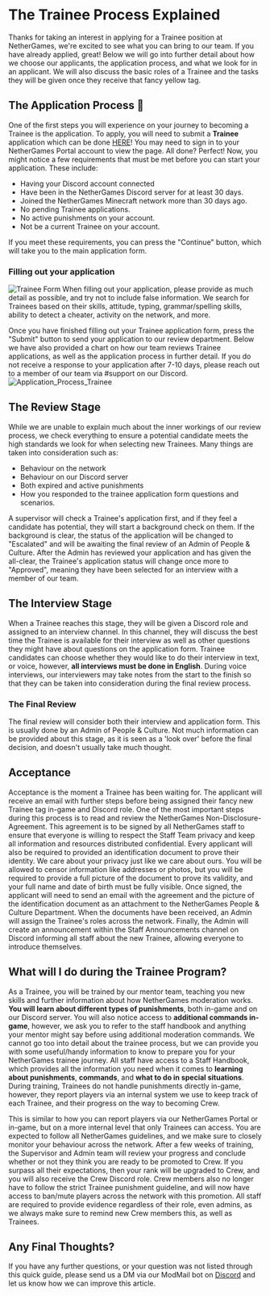 # The Trainee Process Explained
 Thanks for taking an interest in applying for a Trainee position at NetherGames, we're excited to see what you can bring to our team. If you have already applied, great! Below we will go into further detail about how we choose our applicants, the application process, and what we look for in an applicant. We will also discuss the basic roles of a Trainee and the tasks they will be given once they receive that fancy yellow tag.

 ## The Application Process 📝
 One of the first steps you will experience on your journey to becoming a Trainee is the application. To apply, you will need to submit a **Trainee** application which can be done [HERE](https://ngmc.co/request)! You may need to sign in to your NetherGames Portal account to view the page. All done? Perfect! Now, you might notice a few requirements that must be met before you can start your application. These include:
 
 * Having your Discord account connected
 * Have been in the NetherGames Discord server for at least 30 days.
 * Joined the NetherGames Minecraft network more than 30 days ago.
 * No pending Trainee applications.
 * No active punishments on your account.
 * Not be a current Trainee on your account.

If you meet these requirements, you can press the "Continue" button, which will take you to the main application form.

### Filling out your application
![Trainee Form](assets/TraineeProcessArticle/Trainee_Form.jpg)
When filling out your application, please provide as much detail as possible, and try not to include false information. We search for Trainees based on their skills, attitude, typing, grammar/spelling skills, ability to detect a cheater, activity on the network, and more.

Once you have finished filling out your Trainee application form, press the "Submit" button to send your application to our review department. Below we have also provided a chart on how our team reviews Trainee applications, as well as the application process in further detail. If you do not receive a response to your application after 7-10 days, please reach out to a member of our team via #support on our Discord.
![Application_Process_Trainee](assets/TraineeProcessArticle/Application_Process_Trainee.jpg)

## The Review Stage
While we are unable to explain much about the inner workings of our review process, we check everything to ensure a potential candidate meets the high standards we look for when selecting new Trainees. Many things are taken into consideration such as:

* Behaviour on the network
* Behaviour on our Discord server
* Both expired and active punishments
* How you responded to the trainee application form questions and scenarios.

A supervisor will check a Trainee's application first, and if they feel a candidate has potential, they will start a background check on them. If the background is clear, the status of the application will be changed to "Escalated" and will be awaiting the final review of an Admin of People & Culture. After the Admin has reviewed your application and has given the all-clear, the Trainee's application status will change once more to "Approved", meaning they have been selected for an interview with a member of our team.

## The Interview Stage
When a Trainee reaches this stage, they will be given a Discord role and assigned to an interview channel. In this channel, they will discuss the best time the Trainee is available for their interview as well as other questions they might have about questions on the application form. Trainee candidates can choose whether they would like to do their interview in text, or voice, however, **all interviews must be done in English**. During voice interviews, our interviewers may take notes from the start to the finish so that they can be taken into consideration during the final review process.

### The Final Review
The final review will consider both their interview and application form. This is usually done by an Admin of People & Culture. Not much information can be provided about this stage, as it is seen as a 'look over' before the final decision, and doesn't usually take much thought.

## Acceptance
Acceptance is the moment a Trainee has been waiting for. The applicant will receive an email with further steps before being assigned their fancy new Trainee tag in-game and Discord role. One of the most important steps during this process is to read and review the NetherGames Non-Disclosure-Agreement. This agreement is to be signed by all NetherGames staff to ensure that everyone is willing to respect the Staff Team privacy and keep all information and resources distributed confidential. Every applicant will also be required to provided an identification document to prove their identity. We care about your privacy just like we care about ours. You will be allowed to censor information like addresses or photos, but you will be required to provide a full picture of the document to prove its validity, and your full name and date of birth must be fully visible.
Once signed, the applicant will need to send an email with the agreement and the picture of the identification document as an attachment to the NetherGames People & Culture Department. When the documents have been received, an Admin will assign the Trainee's roles across the network. Finally, the Admin will create an announcement within the Staff Announcements channel on Discord informing all staff about the new Trainee, allowing everyone to introduce themselves.

## What will I do during the Trainee Program?
As a Trainee, you will be trained by our mentor team, teaching you new skills and further information about how NetherGames moderation works. **You will learn about different types of punishments**, both in-game and on our Discord server. You will also notice access to **additional commands in-game**, however, we ask you to refer to the staff handbook and anything your mentor might say before using additional moderation commands. We cannot go too into detail about the trainee process, but we can provide you with some useful/handy information to know to prepare you for your NetherGames trainee journey. All staff have access to a Staff Handbook, which provides all the information you need when it comes to **learning about punishments**, **commands**, and **what to do in special situations**. During training, Trainees do not handle punishments directly in-game, however, they report players via an internal system we use to keep track of each Trainee, and their progress on the way to becoming Crew.

This is similar to how you can report players via our NetherGames Portal or in-game, but on a more internal level that only Trainees can access. You are expected to follow all NetherGames guidelines, and we make sure to closely monitor your behaviour across the network. After a few weeks of training, the Supervisor and Admin team will review your progress and conclude whether or not they think you are ready to be promoted to Crew. If you surpass all their expectations, then your rank will be upgraded to Crew, and you will also receive the Crew Discord role. Crew members also no longer have to follow the strict Trainee punishment guideline, and will now have access to ban/mute players across the network with this promotion. All staff are required to provide evidence regardless of their role, even admins, as we always make sure to remind new Crew members this, as well as Trainees.

## Any Final Thoughts?
If you have any further questions, or your question was not listed through this quick guide, please send us a DM via our ModMail bot on [Discord](https://ngmc.co/d) and let us know how we can improve this article.
